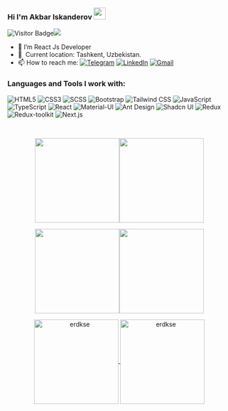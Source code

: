 ### Hi I'm Akbar Iskanderov <img src="https://media.giphy.com/media/hvRJCLFzcasrR4ia7z/giphy.gif" width="27px">
![Visitor Badge](https://visitor-badge.laobi.icu/badge?page_id=iskanderovv.iskanderovv)![](https://hit.yhype.me/github/profile?user_id=117995945)

- 🔭 I’m React Js Developer
- 📍 &nbsp;Current location: Tashkent, Uzbekistan.
- 📫 How to reach me: <a href="https://t.me/akbar_iskanderovv"><img src="https://img.shields.io/badge/-Telegram-2CA5E0?style=flat&logo=telegram&logoColor=white" alt="Telegram"></a> <a href="https://www.linkedin.com/in/akbar-iskandarov-33a8a6232/"><img src="https://img.shields.io/badge/-LinkedIn-0077B5?style=flat&logo=linkedin&logoColor=white" alt="LinkedIn"></a>
<a href="mailto:iskanderovv5@gmail.com"><img src="https://img.shields.io/badge/-Gmail-D14836?style=flat&logo=gmail&logoColor=white" alt="Gmail"></a>

### Languages and Tools I work with:

![HTML5](https://img.shields.io/badge/-HTML5-f06529?style=flat&logo=html5&logoColor=white)
![CSS3](https://img.shields.io/badge/-CSS3-264de4?style=flat&logo=css3&logoColor=white)
![SCSS](https://img.shields.io/badge/-SCSS-CC6699?style=flat&logo=sass&logoColor=white)
![Bootstrap](https://img.shields.io/badge/-Bootstrap-563D7C?style=flat&logo=bootstrap&logoColor=white)
![Tailwind CSS](https://img.shields.io/badge/-Tailwind%20CSS-38B2AC?style=flat&logo=tailwind-css&logoColor=white)
![JavaScript](https://img.shields.io/badge/-JavaScript-F7DF1E?style=flat&logo=javascript&logoColor=323330)
![TypeScript](https://img.shields.io/badge/-TypeScript-007ACC?style=flat&logo=typescript&logoColor=white)
![React](https://img.shields.io/badge/-React-323330?style=flat&logo=react&logoColor=white)
![Material-UI](https://img.shields.io/badge/-Material--UI-0081CB?style=flat&logo=material-ui&logoColor=white)
![Ant Design](https://img.shields.io/badge/-Ant%20Design-0170FE?style=flat&logo=ant-design&logoColor=white)
![Shadcn UI](https://img.shields.io/badge/-Shadcn%20UI-8E44AD?style=flat&logoColor=white)
![Redux](https://img.shields.io/badge/-Redux-764ABC?style=flat&logo=redux&logoColor=white)
![Redux-toolkit](https://img.shields.io/badge/-Redux--toolkit-764ABC?style=flat&logo=redux&logoColor=white)
![Next.js](https://img.shields.io/badge/-Next.js-000000?style=flat&logo=nextdotjs&logoColor=white)

<br>

<p align="center" style="display: flex; justify-content: center;">
    <a href="https://github.com/iskanderovv#gh-light-mode-only">
        <img height="190em" src="https://github-readme-stats.vercel.app/api?username=iskanderovv&count_private=true&show_icons=true&include_all_commits=true&custom_title=iskanderovv%27s%20github%20stats&hide_border=true&line_height=28&theme=graywhite" align="center"/>
    </a>
    <a href="https://github.com/iskanderovv#gh-light-mode-only">
        <img height="190em" src="https://github-readme-stats.vercel.app/api/top-langs/?username=iskanderovv&count_private=true&show_icons=true&include_all_commits=true&layout=compact&hide_border=true&langs_count=10&theme=graywhite" align="center"/>
    </a>
</p>
<p align="center" style="display: flex; justify-content: center;">
    <a href="https://github.com/iskanderovv#gh-dark-mode-only">
        <img height="190em" src="https://github-readme-stats.vercel.app/api?username=iskanderovv&count_private=true&show_icons=true&include_all_commits=true&custom_title=iskanderovv%27s%20github%20stats&hide_border=true&line_height=28&theme=dark" align="center"/>
    </a>
    <a href="https://github.com/iskanderovv#gh-dark-mode-only">
        <img height="190em" src="https://github-readme-stats.vercel.app/api/top-langs/?username=iskanderovv&count_private=true&show_icons=true&include_all_commits=true&layout=compact&hide_border=true&langs_count=10&theme=dark" align="center"/>
    </a>
</p>



<p align="center">
    <a href="https://github.com/iskanderovv#gh-light-mode-only">
        <img height="190em" align="center" src="https://github-readme-streak-stats.herokuapp.com/?user=iskanderovv&theme=default" alt="erdkse" />
    </a>
    <a href="https://github.com/iskanderovv#gh-dark-mode-only">
        <img height="190em" align="center" src="https://github-readme-streak-stats.herokuapp.com/?user=iskanderovv&theme=dark" alt="erdkse" />
    </a>
</p>

